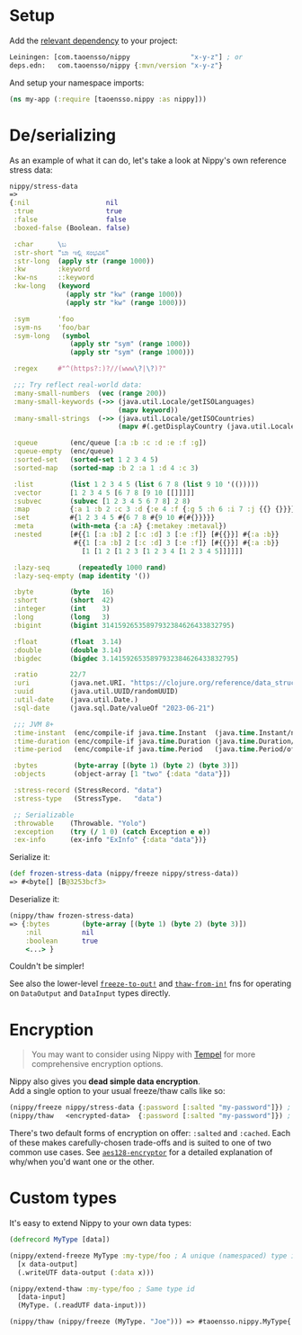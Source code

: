 # Setup

Add the [relevant dependency](../#latest-releases) to your project:

```clojure
Leiningen: [com.taoensso/nippy               "x-y-z"] ; or
deps.edn:   com.taoensso/nippy {:mvn/version "x-y-z"}
```

And setup your namespace imports:

```clojure
(ns my-app (:require [taoensso.nippy :as nippy]))
```

# De/serializing

As an example of what it can do, let's take a look at Nippy's own reference stress data:

```clojure
nippy/stress-data
=>
{:nil                   nil
 :true                  true
 :false                 false
 :boxed-false (Boolean. false)

 :char      \ಬ
 :str-short "ಬಾ ಇಲ್ಲಿ ಸಂಭವಿಸ"
 :str-long  (apply str (range 1000))
 :kw        :keyword
 :kw-ns     ::keyword
 :kw-long   (keyword
              (apply str "kw" (range 1000))
              (apply str "kw" (range 1000)))

 :sym       'foo
 :sym-ns    'foo/bar
 :sym-long   (symbol
               (apply str "sym" (range 1000))
               (apply str "sym" (range 1000)))

 :regex     #"^(https?:)?//(www\?|\?)?"

 ;;; Try reflect real-world data:
 :many-small-numbers  (vec (range 200))
 :many-small-keywords (->> (java.util.Locale/getISOLanguages)
                           (mapv keyword))
 :many-small-strings  (->> (java.util.Locale/getISOCountries)
                           (mapv #(.getDisplayCountry (java.util.Locale. "en" %))))

 :queue        (enc/queue [:a :b :c :d :e :f :g])
 :queue-empty  (enc/queue)
 :sorted-set   (sorted-set 1 2 3 4 5)
 :sorted-map   (sorted-map :b 2 :a 1 :d 4 :c 3)

 :list         (list 1 2 3 4 5 (list 6 7 8 (list 9 10 '(()))))
 :vector       [1 2 3 4 5 [6 7 8 [9 10 [[]]]]]
 :subvec       (subvec [1 2 3 4 5 6 7 8] 2 8)
 :map          {:a 1 :b 2 :c 3 :d {:e 4 :f {:g 5 :h 6 :i 7 :j {{} {}}}}}
 :set          #{1 2 3 4 5 #{6 7 8 #{9 10 #{#{}}}}}
 :meta         (with-meta {:a :A} {:metakey :metaval})
 :nested       [#{{1 [:a :b] 2 [:c :d] 3 [:e :f]} [#{{}}] #{:a :b}}
                #{{1 [:a :b] 2 [:c :d] 3 [:e :f]} [#{{}}] #{:a :b}}
                  [1 [1 2 [1 2 3 [1 2 3 4 [1 2 3 4 5]]]]]]

 :lazy-seq       (repeatedly 1000 rand)
 :lazy-seq-empty (map identity '())

 :byte         (byte   16)
 :short        (short  42)
 :integer      (int    3)
 :long         (long   3)
 :bigint       (bigint 31415926535897932384626433832795)

 :float        (float  3.14)
 :double       (double 3.14)
 :bigdec       (bigdec 3.1415926535897932384626433832795)

 :ratio        22/7
 :uri          (java.net.URI. "https://clojure.org/reference/data_structures")
 :uuid         (java.util.UUID/randomUUID)
 :util-date    (java.util.Date.)
 :sql-date     (java.sql.Date/valueOf "2023-06-21")

 ;;; JVM 8+
 :time-instant  (enc/compile-if java.time.Instant  (java.time.Instant/now)                nil)
 :time-duration (enc/compile-if java.time.Duration (java.time.Duration/ofSeconds 100 100) nil)
 :time-period   (enc/compile-if java.time.Period   (java.time.Period/of 1 1 1)            nil)

 :bytes         (byte-array [(byte 1) (byte 2) (byte 3)])
 :objects       (object-array [1 "two" {:data "data"}])

 :stress-record (StressRecord. "data")
 :stress-type   (StressType.   "data")

 ;; Serializable
 :throwable    (Throwable. "Yolo")
 :exception    (try (/ 1 0) (catch Exception e e))
 :ex-info      (ex-info "ExInfo" {:data "data"})}
```

Serialize it:

```clojure
(def frozen-stress-data (nippy/freeze nippy/stress-data))
=> #<byte[] [B@3253bcf3>
```

Deserialize it:

```clojure
(nippy/thaw frozen-stress-data)
=> {:bytes        (byte-array [(byte 1) (byte 2) (byte 3)])
    :nil          nil
    :boolean      true
    <...> }
```

Couldn't be simpler!

See also the lower-level [`freeze-to-out!`](https://taoensso.github.io/nippy/taoensso.nippy.html#var-freeze-to-out.21) and [`thaw-from-in!`](https://taoensso.github.io/nippy/taoensso.nippy.html#var-thaw-from-in.21) fns for operating on `DataOutput` and `DataInput` types directly.

# Encryption

> You may want to consider using Nippy with [Tempel](https://www.taoensso.com/tempel) for more comprehensive encryption options.

Nippy also gives you **dead simple data encryption**.  
Add a single option to your usual freeze/thaw calls like so:

```clojure
(nippy/freeze nippy/stress-data {:password [:salted "my-password"]}) ; Encrypt
(nippy/thaw   <encrypted-data>  {:password [:salted "my-password"]}) ; Decrypt
```

There's two default forms of encryption on offer: `:salted` and `:cached`. Each of these makes carefully-chosen trade-offs and is suited to one of two common use cases. See [`aes128-encryptor`](https://taoensso.github.io/nippy/taoensso.nippy.html#var-aes128-encryptor) for a detailed explanation of why/when you'd want one or the other.

# Custom types

It's easy to extend Nippy to your own data types:

```clojure
(defrecord MyType [data])

(nippy/extend-freeze MyType :my-type/foo ; A unique (namespaced) type identifier
  [x data-output]
  (.writeUTF data-output (:data x)))

(nippy/extend-thaw :my-type/foo ; Same type id
  [data-input]
  (MyType. (.readUTF data-input)))

(nippy/thaw (nippy/freeze (MyType. "Joe"))) => #taoensso.nippy.MyType{:data "Joe"}
```